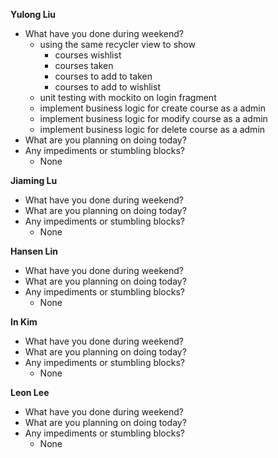**Yulong Liu**

- What have you done during weekend?
  - using the same recycler view to show
    - courses wishlist
    - courses taken
    - courses to add to taken
    - courses to add to wishlist
  - unit testing with mockito on login fragment
  - implement business logic for create course as a admin
  - implement business logic for modify course as a admin
  - implement business logic for delete course as a admin
- What are you planning on doing today?
- Any impediments or stumbling blocks?
  - None

**Jiaming Lu**

- What have you done during weekend?
- What are you planning on doing today?
- Any impediments or stumbling blocks?
  - None

**Hansen Lin**

- What have you done during weekend?
- What are you planning on doing today?
- Any impediments or stumbling blocks?
  - None

**In Kim**
- What have you done during weekend?
- What are you planning on doing today?
- Any impediments or stumbling blocks?
  - None

**Leon Lee**
- What have you done during weekend?
- What are you planning on doing today?
- Any impediments or stumbling blocks?
  - None
